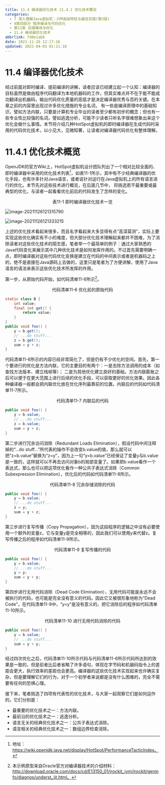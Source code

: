 ```yaml
---
title: 11.4 编译器优化技术 11.4.1 优化技术概览
categories: 
  - 7 深入理解Java虛拟机：JVM高级特性与最佳实践(第3版)
  - 4第四部分 程序编译与代码优化
  - 第11章 后端编译与优化
  - 11.4 编译器优化技术
abbrlink: fd0e1ab6
date: 2021-11-26 12:17:16
updated: 2022-04-03 01:21:18
---
```

# 11.4 编译器优化技术
经过前面对即时编译、提前编译的讲解，读者应该已经建立起一个认知：编译器的目标虽然是做由程序代码翻译为本地机器码的工作，但其实难点并不在于能不能成功翻译出机器码，输出代码优化质量的高低才是决定编译器优秀与否的关键。在本章之前的内容里出现过许多优化措施的专业名词， 有一些是编译原理中的基础知识，譬如方法内联，只要是计算机专业毕业的读者至少都有初步的概念；但也有一些专业性比较强的名词，譬如逃逸分析，可能不少读者只听名字很难想象出来这个优化会做什么事情。本节将介绍几种HotSpot虚拟机的即时编译器在生成代码时采用的代码优化技术，以小见大，见微知著，让读者对编译器代码优化有整体理解。

# 11.4.1 优化技术概览
OpenJDK的官方Wiki上，HotSpot虚拟机设计团队列出了一个相对比较全面的、即时编译器中采用的优化技术列表[^1]，如表11-1所示，其中有不少经典编译器的优化手段，也有许多针对Java语言，或者说针对运行在Java虚拟机上的所有语言进行的优化。本节先对这些技术进行概览，在后面几节中， 将挑选若干最重要或最典型的优化，与读者一起看看优化前后的代码发生了怎样的变化。

<center>表11-1 即时编译器优化技术一览</center>

![image-20211126121315790](https://gitee.com/XiaoLan223/images/raw/master/Blog/Sum/20211126121316.png)

![image-20211126121333215](https://gitee.com/XiaoLan223/images/raw/master/Blog/Sum/20211126121333.png)

上述的优化技术看起来很多，而且名字看起来大多显得有点“高深莫测”，实际上要实现这些优化确实有不小的难度，但大部分优化技术理解起来都并不困难，为了消除读者对这些优化技术的陌生感，笔者举一个最简单的例子：通过大家熟悉的Java代码变化来展示其中几种优化技术是如何发挥作用的。不过首先需要明确一点，即时编译器对这些代码优化变换是建立在代码的中间表示或者是机器码之上的，绝不是直接在Java源码上去做的，这里只是笔者为了方便讲解，使用了Java语言的语法来表示这些优化技术所发挥的作用。

第一步，从原始代码开始，如代码清单11-6所示[^2]。

<center>代码清单11-6 优化前的原始代码</center>

```java
static class B {
    int value;
    final int get() {
        return value;
    }
}
public void foo() {
    y = b.get();
    // ...do stuff... 
    z = b.get();
    sum = y + z;
}
```
代码清单11-6所示的内容已经非常简化了，但是仍有不少优化的空间。首先，第一个要进行的优化是方法内联，它的主要目的有两个：一是去除方法调用的成本（如查找方法版本、建立栈帧等）； 二是为其他优化建立良好的基础。方法内联膨胀之后可以便于在更大范围上进行后续的优化手段，可以获取更好的优化效果。因此各种编译器一般都会把内联优化放在优化序列最靠前的位置。内联后的代码如代码清单11-7所示。

<center>代码清单11-7 内联后的代码</center>

```java
public void foo() {
    y = b.value;
    // ...do stuff... 
    z = b.value;
    sum = y + z;
}
```

第二步进行冗余访问消除（Redundant Loads Elimination），假设代码中间注释掉的“…do stuff…”所代表的操作不会改变b.value的值，那么就可以把“z=b.value”替换为“z=y”，因为上一句“y=b.value”已经保证了变量y与b.value是一致的，这样就可以不再去访问对象b的局部变量了。如果把b.value看作一个表达式，那么也可以把这项优化看作一种公共子表达式消除（Common Subexpression Elimination），优化后的代码如代码清单11-8所示。

<center>代码清单11-8 冗余存储消除的代码</center>

```java
public void foo() {
    y = b.value;
    // ...do stuff... 
    z = y;
    sum = y + z;
}
```
第三步进行复写传播（Copy Propagation），因为这段程序的逻辑之中没有必要使用一个额外的变量z，它与变量y是完全相等的，因此我们可以使用y来代替z。复写传播之后的程序如代码清单11-9所示。

<center>代码清单11-9 复写传播的代码</center>

```java
public void foo() {
    y = b.value;
    // ...do stuff... 
    y = y;
    sum = y + y;
}
```
第四步进行无用代码消除（Dead Code Elimination），无用代码可能是永远不会被执行的代码，也可能是完全没有意义的代码。因此它又被很形象地称为“Dead Code”，在代码清单11-9中，“y=y”是没有意义的，把它消除后的程序如代码清单11-10所示。

<center>代码清单11-10 进行无用代码消除的代码</center>

```java
public void foo() {
    y = b.value;
    // ...do stuff... 
    sum = y + y;
}
```
经过四次优化之后，代码清单11-10所示代码与代码清单11-6所示代码所达到的效果是一致的，但是前者比后者省略了许多语句，体现在字节码和机器码指令上的差距会更大，执行效率的差距也会更高。编译器的这些优化技术实现起来也许确实复杂，但是要理解它们的行为，对于一个初学者来说都是没有什么困难的，完全不需要有任何的恐惧心理。

接下来，笔者挑选了四项有代表性的优化技术，与大家一起观察它们是如何运作的。它们分别是：

- 最重要的优化技术之一：方法内联。
- 最前沿的优化技术之一：逃逸分析。
- 语言无关的经典优化技术之一：公共子表达式消除。
- 语言相关的经典优化技术之一：数组边界检查消除。

[^1]: 地址：https://wiki.openjdk.java.net/display/HotSpot/PerformanceTacticIndex。 
[^2]: 本示例原型来自Oracle官方对编译器技术的介绍材料： http://download.oracle.com/docs/cd/E13150_01/jrockit_jvm/jrockit/geninfo/diagnos/underst_jit.html。

